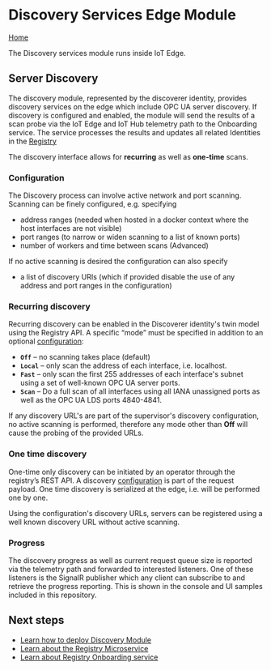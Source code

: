 # Discovery Services Edge Module

[Home](../readme.md)

The Discovery services module runs inside IoT Edge.  

## Server Discovery

The discovery module, represented by the discoverer identity, provides discovery services on the edge which include OPC UA server discovery.  If discovery is configured and enabled, the module will send the results of a scan probe via the IoT Edge and IoT Hub telemetry path to the Onboarding service.  The service processes the results and updates all related Identities in the [Registry](../services/registry.md)   

The discovery interface allows for **recurring** as well as **one-time** scans.  

### Configuration

The Discovery process can involve active network and port scanning.  Scanning can be finely configured, e.g. specifying

* address ranges (needed when hosted in a docker context where the host interfaces are not visible)
* port ranges (to narrow or widen scanning to a list of known ports)
* number of workers and time between scans (Advanced)

If no active scanning is desired the configuration can also specify

* a list of discovery URIs (which if provided disable the use of any address and port ranges in the configuration)

### Recurring discovery

Recurring discovery can be enabled in the Discoverer identity's twin model using the Registry API.   A specific “mode” must be specified in addition to an optional [configuration](#configuration):

* **`Off`** – no scanning takes place (default)
* **`Local`** – only scan the address of each interface, i.e. localhost.
* **`Fast`** – only scan the first 255 addresses of each interface's subnet using a set of well-known OPC UA server ports.
* **`Scan`** – Do a full scan of all interfaces using all IANA unassigned ports as well as the OPC UA LDS ports 4840-4841.

If any discovery URL's are part of the supervisor's discovery configuration, no active scanning is performed, therefore any mode other than **Off** will cause the probing of the provided URLs.

### One time discovery

One-time only discovery can be initiated by an operator through the registry’s REST API.  A discovery [configuration](#configuration) is part of the request payload.  One time discovery is serialized at the edge, i.e. will be performed one by one.

Using the configuration's discovery URLs, servers can be registered using a well known discovery URL without active scanning.  

### Progress

The discovery progress as well as current request queue size is reported via the telemetry path and forwarded to interested listeners.   One of these listeners is the SignalR publisher which any client can subscribe to and retrieve the progress reporting.   This is shown in the console and UI samples included in this repository.

## Next steps

* [Learn how to deploy Discovery Module](../howto-deploy-modules.md)
* [Learn about the Registry Microservice](../services/registry.md)
* [Learn about Registry Onboarding service](../services/onboarding.md)

